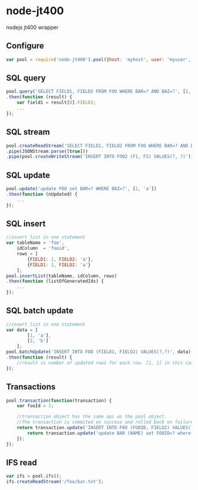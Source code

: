 node-jt400
=====

nodejs jt400 wrapper

## Configure

```javascript
var pool = require('node-jt400').pool({host: 'myhost', user: 'myuser', password: 'xxx'});
```

## SQL query

```javascript
pool.query('SELECT FIELD1, FIELD2 FROM FOO WHERE BAR=? AND BAZ=?', [1, 'a'])
.then(function (result) {
	var field1 = result[0].FIELD1;
	...
});

```
## SQL stream

```javascript
pool.createReadStream('SELECT FIELD1, FIELD2 FROM FOO WHERE BAR=? AND BAZ=?', [1, 'a'])
.pipe(JSONStream.parse([true]))
.pipe(pool.createWriteStream('INSERT INTO FOO2 (F1, F2) VALUES(?, ?)'));

```
## SQL update

```javascript
pool.update('update FOO set BAR=? WHERE BAZ=?', [1, 'a'])
.then(function (nUpdated) {
    ...
});

```
## SQL insert

```javascript
//insert list in one statement
var tableName = 'foo',
    idColumn  = 'fooid',
    rows = [
        {FIELD1: 1, FIELD2: 'a'},
        {FIELD1: 1, FIELD2: 'a'}
    ];
pool.insertList(tableName, idColumn, rows)
.then(function (listOfGeneratedIds) {
    ...
});

```
## SQL batch update

```javascript
//insert list in one statement
var data = [
        [1, 'a'],
        [2, 'b']
    ];
pool.batchUpdate('INSERT INTO FOO (FIELD1, FIELD2) VALUES(?,?)', data)
.then(function (result) {
    //result is number of updated rows for each row. [1, 1] in this case.
});

```

## Transactions
```javascript
pool.transaction(function(transaction) {
	var fooId = 1;

	//transaction object has the same api as the pool object.
	//The transaction is commited on success and rolled back on failure.
	return transaction.update('INSERT INTO FOO (FOOID, FIELD2) VALUES(?,?)', [fooId, 'a']).then(function() {
		return transaction.update('update BAR (NAME) set FOOID=? where BARID=?)', [fooId , 2])
	});
});

```

## IFS read
```javascript
var ifs = pool.ifs();
ifs.createReadStream('/foo/bar.txt');

```
